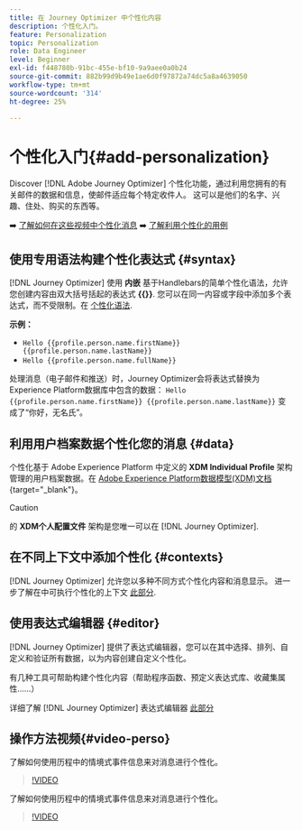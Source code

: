 ```yaml
---
title: 在 Journey Optimizer 中个性化内容
description: 个性化入门。
feature: Personalization
topic: Personalization
role: Data Engineer
level: Beginner
exl-id: f448780b-91bc-455e-bf10-9a9aee0a0b24
source-git-commit: 882b99d9b49e1ae6d0f97872a74dc5a8a4639050
workflow-type: tm+mt
source-wordcount: '314'
ht-degree: 25%

---
```


# 个性化入门{#add-personalization}

Discover [!DNL Adobe Journey Optimizer] 个性化功能，通过利用您拥有的有关邮件的数据和信息，使邮件适应每个特定收件人。 这可以是他们的名字、兴趣、住处、购买的东西等。

➡️ [了解如何在这些视频中个性化消息](#video-perso)
➡️ [了解利用个性化的用例](personalization-use-case.md)

## 使用专用语法构建个性化表达式 {#syntax}

[!DNL Journey Optimizer] 使用 **内嵌** 基于Handlebars的简单个性化语法，允许您创建内容由双大括号括起的表达式 **{{}}**. 您可以在同一内容或字段中添加多个表达式，而不受限制。在 [个性化语法](personalization-syntax.md).

**示例：**

* `Hello {{profile.person.name.firstName}} {{profile.person.name.lastName}}`
* `Hello {{profile.person.name.fullName}}`

处理消息（电子邮件和推送）时，Journey Optimizer会将表达式替换为Experience Platform数据库中包含的数据：  `Hello {{profile.person.name.firstName}} {{profile.person.name.lastName}}` 变成了“你好，无名氏”。

## 利用用户档案数据个性化您的消息 {#data}

个性化基于 Adobe Experience Platform 中定义的 **XDM Individual Profile** 架构管理的用户档案数据。在 [Adobe Experience Platform数据模型(XDM)文档](https://experienceleague.adobe.com/docs/experience-platform/xdm/home.html?lang=zh-Hans){target=&quot;_blank&quot;}。

>[!CAUTION]
>的 **XDM个人配置文件** 架构是您唯一可以在 [!DNL Journey Optimizer].

## 在不同上下文中添加个性化 {#contexts}

[!DNL Journey Optimizer] 允许您以多种不同方式个性化内容和消息显示。 进一步了解在中可执行个性化的上下文 [此部分](personalization-contexts.md).

## 使用表达式编辑器 {#editor}

[!DNL Journey Optimizer] 提供了表达式编辑器，您可以在其中选择、排列、自定义和验证所有数据，以为内容创建自定义个性化。

有几种工具可帮助构建个性化内容（帮助程序函数、预定义表达式库、收藏集属性……）

详细了解 [!DNL Journey Optimizer] 表达式编辑器 [此部分](personalization-build-expressions.md)

## 操作方法视频{#video-perso}

了解如何使用历程中的情境式事件信息来对消息进行个性化。

>[!VIDEO](https://video.tv.adobe.com/v/334165?quality=12)

了解如何使用历程中的情境式事件信息来对消息进行个性化。

>[!VIDEO](https://video.tv.adobe.com/v/334078?quality=12)
